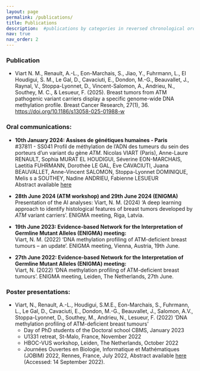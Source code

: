 ```yaml
---
layout: page
permalink: /publications/
title: Publications
description:  #publications by categories in reversed chronological order. generated by jekyll-scholar.
nav: true
nav_order: 2
---
```


### Publication
* Viart N. M., Renault, A.-L., Eon-Marchais, S., Jiao, Y., Fuhrmann, L., El Houdigui, S. M., Le Gal, D., Cavaciuti, E., Dondon, M.-G., Beauvallet, J., Raynal, V., Stoppa-Lyonnet, D., Vincent-Salomon, A., Andrieu, N., Southey, M. C., & Lesueur, F. (2025). Breast tumors from ATM pathogenic variant carriers display a specific genome-wide DNA methylation profile. Breast Cancer Research, 27(1), 36. https://doi.org/10.1186/s13058-025-01988-w

  
### Oral communications:

* **10th January 2024: Assises de génétiques humaines - Paris**\
#37811 - SS041 Profil de méthylation de l’ADN des tumeurs du sein des porteurs d’un variant du gène *ATM*.
Nicolas VIART (Paris), Anne-Laure RENAULT, Sophia MURAT EL HOUDIGUI, Séverine EON-MARCHAIS, Laetitia FUHRMANN, Dorothée LE GAL, Eve CAVACIUTI, Juana BEAUVALLET, Anne-Vincent SALOMON, Stoppa-Lyonnet DOMINIQUE, Melis s a SOUTHEY, Nadine ANDRIEU, Fabienne LESUEUR\
Abstract available [here](https://api.mycongressonline.net/api-Congress-agenda.html?record=1c8d2dd3-5102-48f7-73fb-63b7d66f4eb1&key=ab10c6a3e4ba4db1629057c3d8dca3e66653b897&date=&account_id=&bookmark_filter=&print_me=0&search=viart&stype=&speaker_id=&search_me=) 

* **28th June 2024 (ATM workshop) and 29th June 2024 (ENIGMA)**\
Presentation of the AI analyses: Viart, N. M. (2024) ‘A deep learning approach to identify histological features of breast tumors developed by *ATM* variant carriers’. ENIGMA meeting, Riga, Latvia.

* **19th June 2023: Evidence-based Network for the Interpretation of Germline Mutant Alleles (ENIGMA) meeting:**\
Viart, N. M. (2022) ‘DNA methylation profiling of ATM-deficient breast tumours – an update’. ENIGMA meeting, Vienna, Austria, 19th June.

* **27th June 2022: Evidence-based Network for the Interpretation of Germline Mutant Alleles (ENIGMA) meeting:**\
Viart, N. (2022) ‘DNA methylation profiling of ATM-deficient breast tumours’. ENIGMA meeting, Leiden, The Netherlands, 27th June.


### Poster presentations:

* Viart, N., Renault, A.-L., Houdigui, S.M.E., Eon-Marchais, S., Fuhrmann, L., Le Gal, D., Cavaciuti, E., Dondon, M.-G., Beauvallet, J., Salomon, A.V., Stoppa-Lyonnet, D., Southey, M., Andrieu, N., Lesueur, F. (2022) ‘DNA methylation profiling of ATM-deficient breast tumours’
  * Day of PhD students of the Doctoral school CBMS, January 2023
  * U1331 retreat, St-Malo, France, November 2022
  * HBOC-VUS workshop, Leiden, The Netherlands, October 2022
  * Journées Ouvertes en Biologie, Informatique et Mathématiques (JOBIM) 2022, Rennes, France, July 2022, Abstract available [here](https://jobim2022.sciencesconf.org/data/pages/JOBIM2022_proceedings_posters_demos.pdf#page190) (Accessed: 14 September 2022).


<!-- _pages/publications.md -->

<!--
{% if site.search_enabled %}
<input type="text" id="bibsearch" spellcheck="false" autocomplete="off" class="search bibsearch-form-input" placeholder="Type to filter">
{% endif %}

<div class="publications">
{% bibliography %}
</div>
-->
